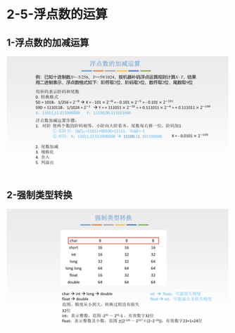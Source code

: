 # 2-5-浮点数的运算

## 1-浮点数的加减运算

![](../../.gitbook/assets/image%20%28225%29.png)

## 2-强制类型转换

![](../../.gitbook/assets/image%20%28380%29.png)

